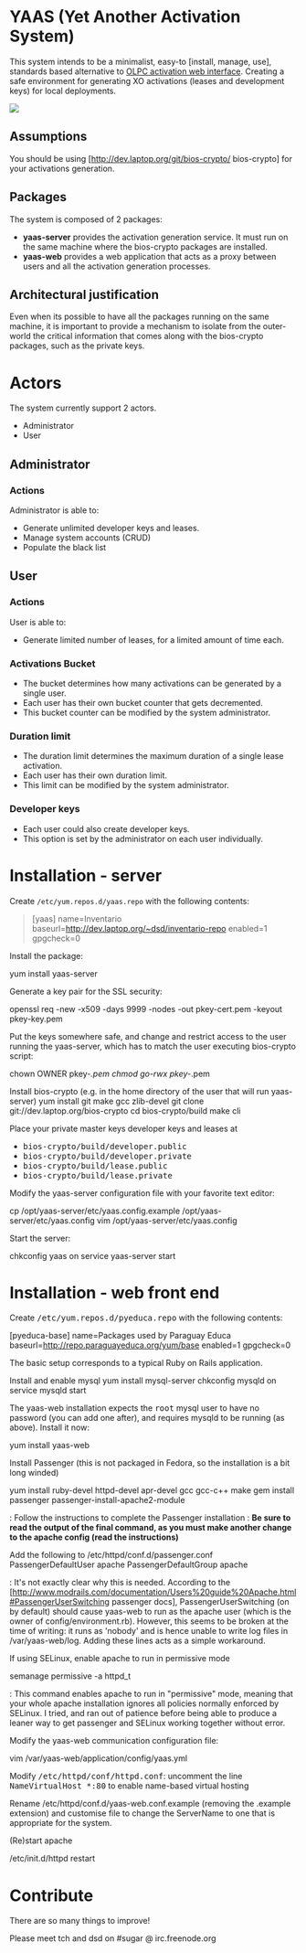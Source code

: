 # YAAS (Yet Another Activation System) #

This system intends to be a minimalist, easy-to [install, manage, use], standards based alternative to <a href="http://activation.laptop.org">OLPC activation web interface</a>. Creating a safe environment for generating XO activations (leases and development keys) for local deployments.

<img src="http://wiki.paraguayeduca.org/images/c/cc/Schema.png" />

## Assumptions

You should be using [http://dev.laptop.org/git/bios-crypto/ bios-crypto] for your activations generation.

## Packages
The system is composed of 2 packages:
* **yaas-server** provides the activation generation service. It must run on the same machine where the bios-crypto packages are installed.
* **yaas-web** provides a web application that acts as a proxy between users and all the activation generation processes.

## Architectural justification
Even when its possible to have all the packages running on the same machine, it is important to provide a mechanism to isolate from the outer-world the critical information that comes along with the bios-crypto packages, such as the private keys.

# Actors #
The system currently support 2 actors.

* Administrator
* User

## Administrator
### Actions
Administrator is able to:

* Generate unlimited developer keys and leases.
* Manage system accounts (CRUD)
* Populate the black list

## User
### Actions
User is able to:

* Generate limited number of leases, for a limited amount of time each.

### Activations Bucket
* The bucket determines how many activations can be generated by a single user.
* Each user has their own bucket counter that gets decremented.
* This bucket counter can be modified by the system administrator.

### Duration limit
* The duration limit determines the maximum duration of a single lease activation. 
* Each user has their own duration limit. 
* This limit can be modified by the system administrator.

### Developer keys
* Each user could also create developer keys.
* This option is set by the administrator on each user individually.

# Installation - server #

Create `/etc/yum.repos.d/yaas.repo` with the following contents:

>[yaas]
>name=Inventario
>baseurl=http://dev.laptop.org/~dsd/inventario-repo
>enabled=1
>gpgcheck=0

Install the package:

  yum install yaas-server

Generate a key pair for the SSL security:

  openssl req -new -x509 -days 9999 -nodes -out pkey-cert.pem -keyout pkey-key.pem

Put the keys somewhere safe, and change and restrict access to the user running the yaas-server, which has to match the user executing bios-crypto script:

  chown OWNER pkey-*.pem
  chmod go-rwx pkey-*.pem

Install bios-crypto (e.g. in the home directory of the user that will run yaas-server)
 yum install git make gcc zlib-devel
 git clone git://dev.laptop.org/bios-crypto
 cd bios-crypto/build
 make cli

Place your private master keys developer keys and leases at
* <tt>bios-crypto/build/developer.public</tt>
* <tt>bios-crypto/build/developer.private</tt>
* <tt>bios-crypto/build/lease.public</tt>
* <tt>bios-crypto/build/lease.private</tt>

Modify the yaas-server configuration file with your favorite text editor:

  cp /opt/yaas-server/etc/yaas.config.example /opt/yaas-server/etc/yaas.config
  vim /opt/yaas-server/etc/yaas.config

Start the server:

 chkconfig yaas on
 service yaas-server start

# Installation - web front end #

Create <tt>/etc/yum.repos.d/pyeduca.repo</tt> with the following contents:

  [pyeduca-base]
  name=Packages used by Paraguay Educa
  baseurl=http://repo.paraguayeduca.org/yum/base
  enabled=1
  gpgcheck=0

The basic setup corresponds to a typical Ruby on Rails application.

Install and enable mysql
 yum install mysql-server
 chkconfig mysqld on
 service mysqld start

The yaas-web installation expects the <tt>root</tt> mysql user to have no password (you can add one after), and requires mysqld to be running (as above). Install it now:

 yum install yaas-web

Install Passenger (this is not packaged in Fedora, so the installation is a bit long winded)

 yum install ruby-devel httpd-devel apr-devel gcc gcc-c++ make
 gem install passenger
 passenger-install-apache2-module

: Follow the instructions to complete the Passenger installation
: <b>Be sure to read the output of the final command, as you must make another change to the apache config (read the instructions)</b>

Add the following to /etc/httpd/conf.d/passenger.conf
 PassengerDefaultUser apache
 PassengerDefaultGroup apache

: It's not exactly clear why this is needed. According to the [http://www.modrails.com/documentation/Users%20guide%20Apache.html#PassengerUserSwitching passenger docs], PassengerUserSwitching (on by default) should cause yaas-web to run as the apache user (which is the owner of config/environment.rb). However, this seems to be broken at the time of writing: it runs as 'nobody' and is hence unable to write log files in /var/yaas-web/log. Adding these lines acts as a simple workaround.

If using SELinux, enable apache to run in permissive mode

 semanage permissive -a httpd_t

: This command enables apache to run in "permissive" mode, meaning that your whole apache installation ignores all policies normally enforced by SELinux. I tried, and ran out of patience before being able to produce a leaner way to get passenger and SELinux working together without error.

Modify the yaas-web communication configuration file:

  vim /var/yaas-web/application/config/yaas.yml

Modify <tt>/etc/httpd/conf/httpd.conf</tt>: uncomment the line <tt>NameVirtualHost *:80</tt> to enable name-based virtual hosting 

Rename /etc/httpd/conf.d/yaas-web.conf.example (removing the .example extension) and customise file to change the ServerName to one that is appropriate for the system.

(Re)start apache

 /etc/init.d/httpd restart

# Contribute #

There are so many things to improve!

Please meet tch and dsd on #sugar @ irc.freenode.org
